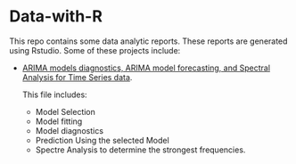 # Data-with-R
This repo contains some data analytic reports. These reports are generated using Rstudio. Some of these projects include:

- <a href="https://github.com/Abdullahi-a-hussein/Data-with-R/blob/main/ARIMA-models.Rmd">ARIMA models diagnostics, ARIMA model forecasting, and Spectral Analysis for Time Series data</a>.

  This file includes:
  - Model Selection
  - Model fitting
  - Model diagnostics
  - Prediction Using the selected Model
  - Spectre Analysis to determine the strongest frequencies.
